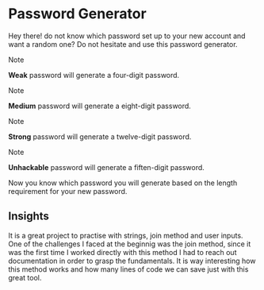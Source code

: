# Password Generator
Hey there! do not know which password set up to your new account and want a random one?
Do not hesitate and use this password generator.

> [!NOTE]
> **Weak** password will generate a four-digit password.

> [!NOTE]
> **Medium** password will generate a eight-digit password.

> [!NOTE]
> **Strong** password will generate a twelve-digit password.

> [!NOTE]
> **Unhackable** password will generate a fiften-digit password.

Now you know which password you will generate based on the length requirement for your new password.

## Insights
It is a great project to practise with strings, join method and user inputs.
One of the challenges I faced at the beginnig was the join method, since it was the first time I worked directly with this method I had to reach out documentation in order to grasp the fundamentals.
It is way interesting how this method works and how many lines of code we can save just with this great tool.

